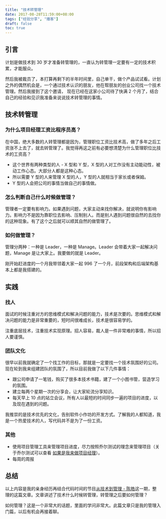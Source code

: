 ```yaml
---
title: "技术转管理"
date: 2017-08-28T11:59:00+08:00
tags: ["经验分享", "播客"] 
draft: false
toc: true
---
```


## 引言

计划是做技术到 30 岁才准备转管理的，一直认为转管理一定要有一定的技术积累，才能服众。

然后我被裁员了，本打算再剩下的半年时间里，自己单干，做个产品试试看。计划之外的偶然机会是，一个通过技术认识的朋友，他在帮朋友的创业公司找一个技术管理。然后我接到了这个邀请，
现在已经在这家小公司待了快满 2 个月了，结合自己的经验和见识我准备来说说技术转管理的事情。

## 技术转管理

### 为什么项目经理工资比程序员高？

在中国，绝大多数的人转管理都是因为，管理职位工资比技术高，做了多年之后工资涨不上去了，就去转管理了。我觉得再这之前有必要想清楚为什么管理职位比技术的工资高？

<!--more-->

- 这个世界有两种类型的人 -  X 型和 Y 型，X 型的人对工作没有主动能动性，被动工作心态。大部分人都是这种心态。
- 所以需要 Y 型的人来管理 X 型的人，Y 型的人就相当于家长或者保姆。
- Y 型的人会把公司的事情当做自己的事情做。


### 怎么判断自己什么时候做管理？

管理者一定要有影响力。如果遇到问题，大家主动来找你解决，就说明你有影响力。影响力不是因为靠职位去影响、压制别人。而是别人遇到问题很自然的去找你的这种现象。有了这个之后就可以顺其自然的做管理了。

### 如何做管理？

管理分两种：一种是 Leader，一种是 Manage。Leader 会带着大家一起解决问题，Manage 是让大家上。我要做的就是 Leader。

刚开始赶进度的一个月我带领着大家一起 996 了一个月，前段架构和后端架构基本上都是我搭建的。


## 实践

### 找人

面试的时候注重对方的思维模式和解决问题的能力，技术是次要的。思维模式和解决问题的能力是非常重要的，短时间很难成长，技术是很容易学的。

注重底层技术，注重技术实现原理。招人容易，裁人是一件非常难的事情，所以招人要谨慎。

### 团队文化

很早以前我就确定了一个找工作的目标，那就是一定要找一个技术氛围好的公司。现在轮到我来组建团队的氛围了，所以目前我做了以下几件事情：

- 跟公司申请了一笔钱，购买了很多本技术书籍，建了一个小图书管，营造学习的氛围。
- 建立每两个星期一次的分享会，让大家轮流分享知识。
- 每天早上 10 点的站立会议，所有人以最短的时间同步一遍的项目的进度，以及现在遇到的问题。

我推崇的是技术优先的文化，告别软件小作坊的开发方式。了解我的人都知道，我是一个热爱技术的人，写代码并不是为了一份工资。

### 其他

- 使用项目管理工具来管理项目进度，尽力按照乔尔测试的理念来管理项目（关于乔尔测试可以查看 [如果是我来做项目经理](https://blog.forecho.com/if-i-was-a-project-manager.html)）。
- 每周的周报

## 总结

 以上内容是我的亲身经历再结合代码时间的节目[从技术到管理 - 陈皓](http://codetimecn.com/episodes/manager)这一期，整理的这篇文章。文章讲述了技术什么时候转管理，转管理之后要如何管理？

如何管理？这是一个非常大的话题，里面的学问非常大。此篇文章只是我的管理入门篇，以后有机会再接着聊。